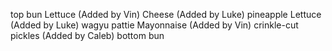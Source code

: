 top bun
Lettuce (Added by Vin)
Cheese (Added by Luke)
pineapple
Lettuce (Added by Luke)
wagyu pattie
Mayonnaise (Added by Vin)
crinkle-cut pickles (Added by Caleb)
bottom bun